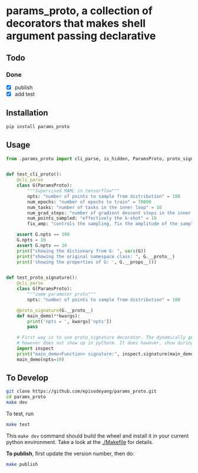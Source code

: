 # params_proto, a collection of decorators that makes shell argument passing declarative

## Todo

### Done
- [x] publish
- [x] add test

## Installation
```bash
pip install params_proto
```

## Usage

```python
from .params_proto import cli_parse, is_hidden, ParamsProto, proto_signature


def test_cli_proto():
    @cli_parse
    class G(ParamsProto):
        """Supervised MAML in tensorflow"""
        npts: "number of points to sample from distribution" = 100
        num_epochs: "number of epochs to train" = 70000
        num_tasks: "number of tasks in the inner loop" = 10
        num_grad_steps: "number of gradient descent steps in the inner loop" = 1
        num_points_sampled: "effectively the k-shot" = 10
        fix_amp: "controls the sampling, fix the amplitude of the sample distribution if True" = False

    assert G.npts == 100
    G.npts = 10
    assert G.npts == 10
    print("showing the dictionary from G: ", vars(G))
    print("showing the original namespace class: ", G.__proto__)
    print('showing the properties of G: ', G.__props__())


def test_proto_signature():
    @cli_parse
    class G(ParamsProto):
        """some parameter proto"""
        npts: "number of points to sample from distribution" = 100

    @proto_signature(G.__proto__)
    def main_demo(**kwargs):
        print('npts = ', kwargs['npts'])
        pass

    # First way is to use proto_signature decorator. The dynamically generated signature
    # however does not show up in pyCharm. It does however, show during run time.
    import inspect
    print("main_demo<Function> signature:", inspect.signature(main_demo))
    main_demo(npts=10)
```

## To Develop

```bash
git clone https://github.com/episodeyang/params_proto.git
cd params_proto
make dev
```

To test, run
```bash
make test
```

This `make dev` command should build the wheel and install it in your current python environment. Take a look at the [./Makefile](./Makefile) for details.

**To publish**, first update the version number, then do:
```bash
make publish
```
